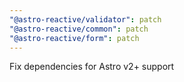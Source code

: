 ```yaml
---
"@astro-reactive/validator": patch
"@astro-reactive/common": patch
"@astro-reactive/form": patch
---
```


Fix dependencies for Astro v2+ support
